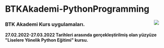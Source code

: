 # BTKAkademi-PythonProgramming

<img align="right" src="https://assets-btkakademi-gov-tr.akamaized.net/api/template/51/client/assets/img/logo.png">

### BTK Akademi Kurs uygulamaları.

**27.02.2022-27.03.2022 Tarihleri arasında gerçekleştirilmiş olan yüzyüze "Liselere Yönelik Python Eğitimi" kursu.**
